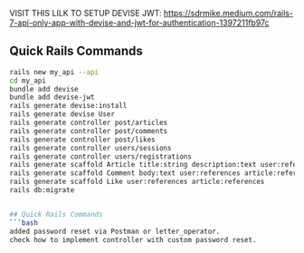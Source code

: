 VISIT THIS LILK TO SETUP DEVISE JWT: https://sdrmike.medium.com/rails-7-api-only-app-with-devise-and-jwt-for-authentication-1397211fb97c


## Quick Rails Commands
```bash
rails new my_api --api
cd my_api
bundle add devise
bundle add devise-jwt
rails generate devise:install
rails generate devise User
rails generate controller post/articles
rails generate controller post/comments
rails generate controller post/likes
rails generate controller users/sessions
rails generate controller users/registrations
rails generate scaffold Article title:string description:text user:references
rails generate scaffold Comment body:text user:references article:references
rails generate scaffold Like user:references article:references
rails db:migrate


## Quick Rails Commands
```bash
added password reset via Postman or letter_operator.
check how to implement controller with custom password reset.



